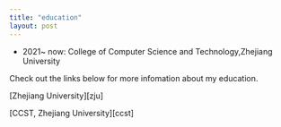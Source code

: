 ```yaml
---
title: "education"
layout: post
---
```

- 2021~ now: College of Computer Science and Technology,Zhejiang University

Check out the links below for more infomation about my education.



 [Zhejiang University][zju]
 
 [CCST, Zhejiang University][ccst]
 
